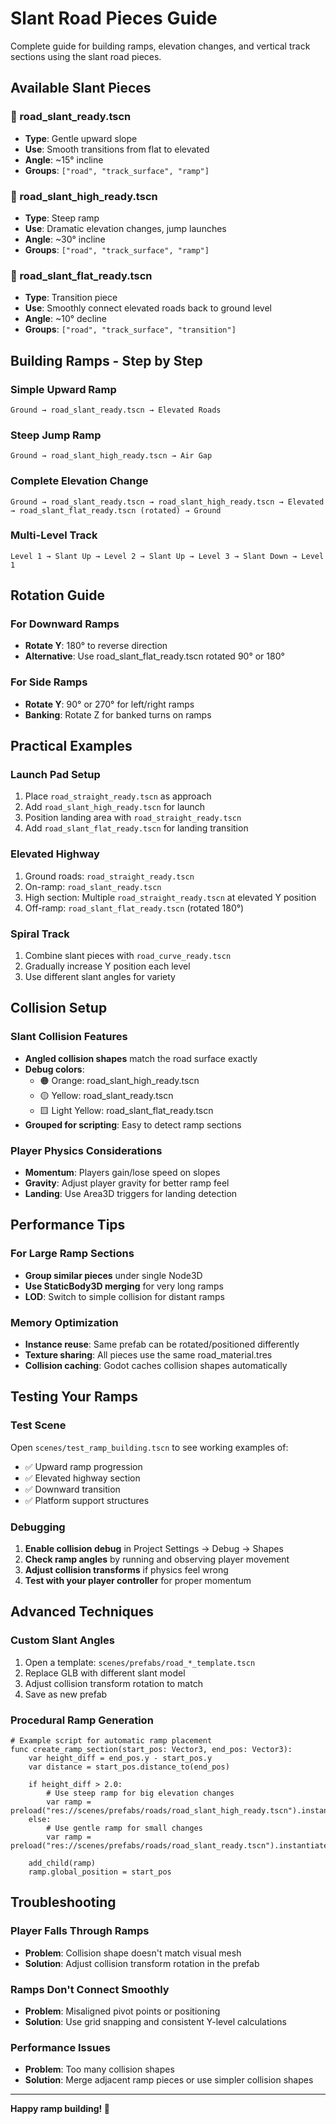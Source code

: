 # Slant Road Pieces Guide

Complete guide for building ramps, elevation changes, and vertical track sections using the slant road pieces.

## Available Slant Pieces

### 🔸 road_slant_ready.tscn
- **Type**: Gentle upward slope  
- **Use**: Smooth transitions from flat to elevated
- **Angle**: ~15° incline
- **Groups**: `["road", "track_surface", "ramp"]`

### 🔹 road_slant_high_ready.tscn  
- **Type**: Steep ramp
- **Use**: Dramatic elevation changes, jump launches
- **Angle**: ~30° incline  
- **Groups**: `["road", "track_surface", "ramp"]`

### 🔺 road_slant_flat_ready.tscn
- **Type**: Transition piece
- **Use**: Smoothly connect elevated roads back to ground level
- **Angle**: ~10° decline
- **Groups**: `["road", "track_surface", "transition"]`

## Building Ramps - Step by Step

### Simple Upward Ramp
```
Ground → road_slant_ready.tscn → Elevated Roads
```

### Steep Jump Ramp  
```
Ground → road_slant_high_ready.tscn → Air Gap
```

### Complete Elevation Change
```
Ground → road_slant_ready.tscn → road_slant_high_ready.tscn → Elevated → road_slant_flat_ready.tscn (rotated) → Ground
```

### Multi-Level Track
```
Level 1 → Slant Up → Level 2 → Slant Up → Level 3 → Slant Down → Level 1
```

## Rotation Guide

### For Downward Ramps
- **Rotate Y**: 180° to reverse direction
- **Alternative**: Use road_slant_flat_ready.tscn rotated 90° or 180°

### For Side Ramps  
- **Rotate Y**: 90° or 270° for left/right ramps
- **Banking**: Rotate Z for banked turns on ramps

## Practical Examples

### Launch Pad Setup
1. Place `road_straight_ready.tscn` as approach
2. Add `road_slant_high_ready.tscn` for launch
3. Position landing area with `road_straight_ready.tscn` 
4. Add `road_slant_flat_ready.tscn` for landing transition

### Elevated Highway
1. Ground roads: `road_straight_ready.tscn`
2. On-ramp: `road_slant_ready.tscn`  
3. High section: Multiple `road_straight_ready.tscn` at elevated Y position
4. Off-ramp: `road_slant_flat_ready.tscn` (rotated 180°)

### Spiral Track
1. Combine slant pieces with `road_curve_ready.tscn`
2. Gradually increase Y position each level
3. Use different slant angles for variety

## Collision Setup

### Slant Collision Features
- **Angled collision shapes** match the road surface exactly
- **Debug colors**:
  - 🟠 Orange: road_slant_high_ready.tscn  
  - 🟡 Yellow: road_slant_ready.tscn
  - 🟨 Light Yellow: road_slant_flat_ready.tscn
- **Grouped for scripting**: Easy to detect ramp sections

### Player Physics Considerations
- **Momentum**: Players gain/lose speed on slopes
- **Gravity**: Adjust player gravity for better ramp feel
- **Landing**: Use Area3D triggers for landing detection

## Performance Tips

### For Large Ramp Sections
- **Group similar pieces** under single Node3D
- **Use StaticBody3D merging** for very long ramps  
- **LOD**: Switch to simple collision for distant ramps

### Memory Optimization
- **Instance reuse**: Same prefab can be rotated/positioned differently
- **Texture sharing**: All pieces use the same road_material.tres
- **Collision caching**: Godot caches collision shapes automatically

## Testing Your Ramps

### Test Scene
Open `scenes/test_ramp_building.tscn` to see working examples of:
- ✅ Upward ramp progression
- ✅ Elevated highway section  
- ✅ Downward transition
- ✅ Platform support structures

### Debugging
1. **Enable collision debug** in Project Settings → Debug → Shapes
2. **Check ramp angles** by running and observing player movement
3. **Adjust collision transforms** if physics feel wrong
4. **Test with your player controller** for proper momentum

## Advanced Techniques

### Custom Slant Angles
1. Open a template: `scenes/prefabs/road_*_template.tscn`
2. Replace GLB with different slant model
3. Adjust collision transform rotation to match
4. Save as new prefab

### Procedural Ramp Generation
```gdscript
# Example script for automatic ramp placement
func create_ramp_section(start_pos: Vector3, end_pos: Vector3):
    var height_diff = end_pos.y - start_pos.y
    var distance = start_pos.distance_to(end_pos)
    
    if height_diff > 2.0:
        # Use steep ramp for big elevation changes
        var ramp = preload("res://scenes/prefabs/roads/road_slant_high_ready.tscn").instantiate()
    else:
        # Use gentle ramp for small changes  
        var ramp = preload("res://scenes/prefabs/roads/road_slant_ready.tscn").instantiate()
    
    add_child(ramp)
    ramp.global_position = start_pos
```

## Troubleshooting

### Player Falls Through Ramps
- **Problem**: Collision shape doesn't match visual mesh
- **Solution**: Adjust collision transform rotation in the prefab

### Ramps Don't Connect Smoothly  
- **Problem**: Misaligned pivot points or positioning
- **Solution**: Use grid snapping and consistent Y-level calculations

### Performance Issues
- **Problem**: Too many collision shapes
- **Solution**: Merge adjacent ramp pieces or use simpler collision shapes

---

**Happy ramp building! 🏁** 